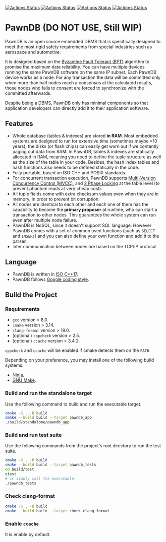 [![Actions Status](https://github.com/xiahualiu/PawnDB/workflows/Library/badge.svg)](https://github.com/xiahualiu/PawnDB/actions)
[![Actions Status](https://github.com/xiahualiu/PawnDB/workflows/Standalone/badge.svg)](https://github.com/xiahualiu/PawnDB/actions)
[![Actions Status](https://github.com/xiahualiu/PawnDB/workflows/Install/badge.svg)](https://github.com/xiahualiu/PawnDB/actions)
[![Actions Status](https://github.com/xiahualiu/PawnDB/workflows/Style/badge.svg)](https://github.com/xiahualiu/PawnDB/actions)

# PawnDB (DO NOT USE, Still WIP)

PawnDB is an open source embedded DBMS that is specifically designed to meet the most rigid safety requirements from special industries such as aerospace and automotive.

It is designed based on the [Byzantine Fault Tolerant (BFT)](https://en.wikipedia.org/wiki/Byzantine_fault) algorithm to promise the maximum data reliability. You can have multiple devices running the same PawnDB software on the same IP subnet. Each PawnDB device works as a node. For any transaction the data will be committed only when more than half nodes reach a consensus at the calculated results, those nodes who fails to consent are forced to synchronize with the committed afterwards.

Despite being a DBMS, PawnDB only has minimal components so that application developers can directly add it to their application software.

## Features

- Whole database (tables & indexes) are stored **in RAM**. Most embedded systems are designed to run for extensive time (sometimes maybe >10 years), the disks (or flash chips) can easily get worn out if we contantly paging out data from RAM. In PawnDB, tables & indexes are statically allocated in RAM, meaning you need to define the tuple structure as well as the size of the table in your code. Besides, the hash index tables and hash functions also needs to be defined statically in the code.
- Fully portable, based on ISO C++ and POSIX standards.
- For concurrent transaction execution, PawnDB supports [Multi-Version Concurrency Control (MVCC)](https://en.wikipedia.org/wiki/Multiversion_concurrency_control), and [2 Phase Locking](https://en.wikipedia.org/wiki/Two-phase_locking) at the table level (to prevent phantom reads at very cheap cost).
- All tuple fields come with extra checksum values even when they are in memory, in order to prevent bit corruption.
- All nodes are identical to each other and each one of them has the capability to become the **primary proposer** at runtime, who can start a transaction to other nodes. This guarantees the whole system can run even after multiple node failure.
- PawnDB is NoSQL, since it doesn't support SQL language. However PawnDB comes with a set of common used functions (such as `SELECT` and `INSERT`) and you can also define your own function and add it to the parser. 
- Inter communication between nodes are based on the TCP/IP protocal.

## Language

* PawnDB is written in [ISO C++17](https://isocpp.org/std/the-standard).
* PawnDB follows [Google coding style](https://google.github.io/styleguide/).

## Build the Project

### Requirements

* `gcc` version > 8.0.
* `cmake` version > 3.14.
* `clang-format` version > 18.0.
* (optional) `cppcheck` version > 2.5.
* (optional) `ccache` version > 3.4.2.

`cppcheck` and `ccache` will be enabled if cmake detects them on the `PATH`.

Depending on your preference, you may install one of the following build systems:

* [Ninja](https://ninja-build.org/).
* [GNU Make](https://www.gnu.org/software/make/).

### Build and run the standalone target

Use the following command to build and run the executable target.

```bash
cmake -S . -B build
cmake --build build --target pawndb_app
./build/standalone/pawndb_app
```

### Build and run test suite

Use the following commands from the project's root directory to run the test suite.

```bash
cmake -S . -B build
cmake --build build --target pawndb_tests
cd build/test
ctest
# or simply call the executable: 
./pawndb_tests
```

### Check clang-format

```bash
cmake -S . -B build
cmake --build build --target check-clang-format
```

### Enable `ccache`

It is enable by default.